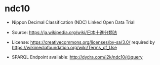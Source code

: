 # ndc10
- Nippon Decimal Classification (NDC) Linked Open Data Trial

- Source: https://ja.wikipedia.org/wiki/日本十進分類法

- License: https://creativecommons.org/licenses/by-sa/3.0/ required by https://wikimediafoundation.org/wiki/Terms_of_Use

- SPARQL Endpoint available: http://dydra.com/i2k/ndc10/@query
